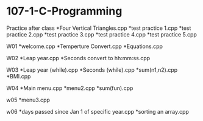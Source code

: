# 107-1-C-Programming


Practice after class
*Four Vertical Triangles.cpp
*test practice 1.cpp
*test practice 2.cpp
*test practice 3.cpp
*test practice 4.cpp
*test practice 5.cpp

W01
*welcome.cpp
*Temperture Convert.cpp
*Equations.cpp

W02
*Leap year.cpp
*Seconds convert to hh:mm:ss.cpp

W03
*Leap year (while).cpp
*Seconds (while).cpp
*sum(n1,n2).cpp
*BMI.cpp

W04
*Main menu.cpp
*menu2.cpp
*sum(fun).cpp

w05
*menu3.cpp

w06
*days passed since Jan 1 of specific year.cpp
*sorting an array.cpp

